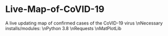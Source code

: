 # Live-Map-of-CoVID-19
A live updating map of confirmed cases of the CoVID-19 virus
\nNecessary installs/modules:
\nPython 3.8
\nRequests
\nMatPlotLib
